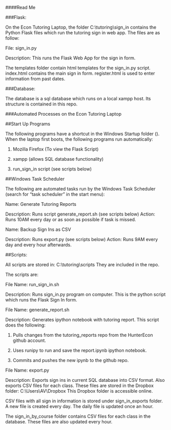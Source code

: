####Read Me

###Flask: 

On the Econ Tutoring Laptop, the folder C:\tutoring\sign_in contains the Python Flask files which run the tutoring sign in web app.
The files are as follow: 


File: sign_in.py

Description: This runs the Flask Web App for the sign in form. 


The templates folder contain html templates for the sign_in.py script. index.html contains the main sign in form. register.html is used to enter information from past dates. 


###Database: 

The database is a sql database which runs on a local xampp host. Its structure is contained in this repo.


###Automated Processes on the Econ Tutoring Laptop

##Start Up Programs

The following programs have a shortcut in the Windows Startup folder (). When the laptop first boots, the following programs run automatically: 

1) Mozilla Firefox (To view the Flask Script)

2) xampp (allows SQL database functionality)

3) run_sign_in script (see scripts below)

##Windows Task Scheduler

The following are automated tasks run by the Windows Task Scheduler (search for “task scheduler” in the start menu): 

Name: Generate Tutoring Reports

Description: Runs script generate_report.sh (see scripts below)
Action: Runs 10AM every day or as soon as possible if task is missed. 



Name: Backup Sign Ins as CSV

Description: Runs export.py (see scripts below)
Action: Runs 9AM every day and every hour afterwards. 



##Scripts:

All scripts are stored in: 
C:\tutoring\scripts
They are included in the repo.

The scripts are: 



File Name: run_sign_in.sh

Description: Runs sign_in.py program on computer. This is the python script which runs the Flask Sign In form. 



File Name: generate_report.sh

Description: Generates ipython notebook with tutoring report. This script does the following: 

1) Pulls changes from the tutoring_reports repo from the HunterEcon github account.

2) Uses runipy to run and save the report.ipynb ipython notebook. 

3) Commits and pushes the new ipynb to the github repo. 



File Name: export.py

Description: Exports sign ins in current SQL database into CSV format. Also exports CSV files for each class. These files are stored in the Dropbox folder: C:\Users\AV\Dropbox
This Dropbox folder is accessible online. 

CSV files with all sign in information is stored under sign_in_exports folder. A new file is created every day. The daily file is updated once an hour. 

The sign_in_by_course folder contains CSV files for each class in the database. These files are also updated every hour. 


